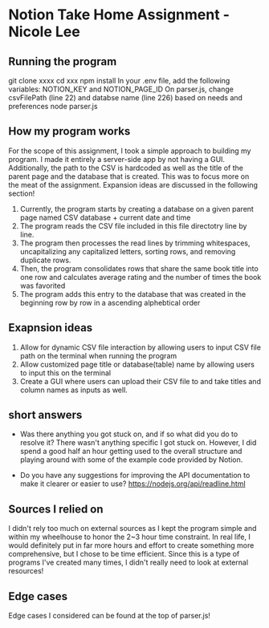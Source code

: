 # Notion Take Home Assignment - Nicole Lee

## Running the program

git clone xxxx
cd xxx
npm install
In your .env file, add the following variables: NOTION_KEY and NOTION_PAGE_ID
On parser.js, change csvFilePath (line 22) and databse name (line 226) based on needs and preferences
node parser.js

## How my program works

For the scope of this assignment, I took a simple approach to building my program. I made it entirely a server-side app by not having a GUI. Additionally, the path to the CSV is hardcoded as well as the title of the parent page and the database that is created. This was to focus more on the meat of the assignment. Expansion ideas are discussed in the following section!

1. Currently, the program starts by creating a database on a given parent page named CSV database + current date and time
2. The program reads the CSV file included in this file directotry line by line.
3. The program then processes the read lines by trimming whitespaces, uncapitalizing any capitalized letters, sorting rows, and removing duplicate rows.
4. Then, the program consolidates rows that share the same book title into one row and calculates average rating and the number of times the book was favorited
5. The program adds this entry to the database that was created in the beginning row by row in a ascending alphebtical order

## Exapnsion ideas

1. Allow for dynamic CSV file interaction by allowing users to input CSV file path on the terminal when running the program
2. Allow customized page title or database(table) name by allowing users to input this on the terminal
3. Create a GUI where users can upload their CSV file to and take titles and column names as inputs as well.

## short answers

- Was there anything you got stuck on, and if so what did you do to resolve it?
  There wasn't anything specific I got stuck on. However, I did spend a good half an hour getting used to the overall structure and playing around with some of the example code provided by Notion.

- Do you have any suggestions for improving the API documentation to make it clearer or easier to use?
  https://nodejs.org/api/readline.html

## Sources I relied on

I didn't rely too much on external sources as I kept the program simple and within my wheelhouse to honor the 2~3 hour time constraint. In real life, I would definitely put in far more hours and effort to create something more comprehensive, but I chose to be time efficient. Since this is a type of programs I've created many times, I didn't really need to look at external resources!

## Edge cases

Edge cases I considered can be found at the top of parser.js!

